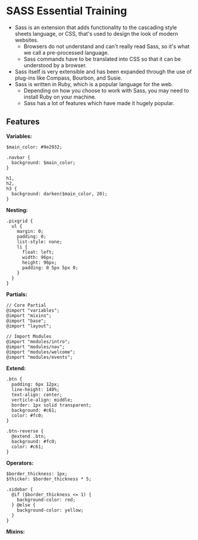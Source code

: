 # SASS Essential Training

- Sass is an extension that adds functionality to the cascading style sheets language, or CSS, that's used to design the look of modern websites.
  - Browsers do not understand and can't really read Sass, so it's what we call a pre-processed language.
  - Sass commands have to be translated into CSS so that it can be understood by a browser.
- Sass itself is very extensible and has been expanded through the use of plug-ins like Compass, Bourbon, and Susie.
- Sass is written in Ruby, which is a popular language for the web.
  - Depending on how you choose to work with Sass, you may need to install Ruby on your machine.
  - Sass has a lot of features which have made it hugely popular.

## Features

**Variables:**

```less
$main_color: #9e2932;

.navbar {
  background: $main_color;
}

h1,
h2,
h3 {
  background: darken($main_color, 20);
}
```

**Nesting:**

```less
.pixgrid {
  ul {
    margin: 0;
    padding: 0;
    list-style: none;
    li {
      float: left;
      width: 96px;
      height: 96px;
      padding: 0 5px 5px 0;
    }
  }
}
```

**Partials:**

```less
// Core Partial
@import "variables";
@import "mixins";
@import "base";
@import "layout";

// Import Modules
@import "modules/intro";
@import "modules/nav";
@import "modules/welcome";
@import "modules/events";
```

**Extend:**

```less
.btn {
  padding: 6px 12px;
  line-height: 140%;
  text-align: center;
  verticle-align: middle;
  border: 1px solid transparent;
  background: #c61;
  color: #fc0;
}

.btn-reverse {
  @extend .btn;
  background: #fc0;
  color: #c61;
}
```

**Operators:**

```less
$border_thickness: 1px;
$thicker: $border_thickness * 5;

.sidebar {
  @if ($border_thickness <= 1) {
    background-color: red;
  } @else {
    background-color: yellow;
  }
}
```

**Mixins:**

```less

```
